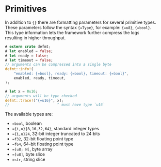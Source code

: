 # Primitives

In addition to `{}` there are formatting parameters for several primitive types.
These parameters follow the syntax `{=Type}`, for example: `{=u8}`, `{=bool}`.
This type information lets the framework further compress the logs resulting in higher throughput.

``` rust
# extern crate defmt;
# let enabled = false;
# let ready = false;
# let timeout = false;
// arguments can be compressed into a single byte
defmt::info!(
    "enabled: {=bool}, ready: {=bool}, timeout: {=bool}",
    enabled, ready, timeout,
);

# let x = 0u16;
// arguments will be type checked
defmt::trace!("{=u16}", x);
//                      ^ must have type `u16`
```

The available types are:

- `=bool`, boolean
- `={i,u}{8,16,32,64}`, standard integer types
- `={i,u}24`, 32-bit integer truncated to 24 bits
- `=f32`, 32-bit floating point type
- `=f64`, 64-bit floating point type
- `=[u8; N]`, byte array
- `=[u8]`, byte slice
- `=str`, string slice
